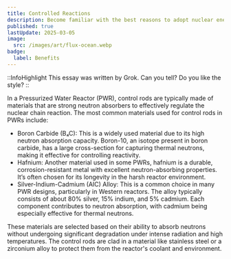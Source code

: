 ```yaml
---
title: Controlled Reactions
description: Become familiar with the best reasons to adopt nuclear energy.
published: true
lastUpdate: 2025-03-05
image:
  src: /images/art/flux-ocean.webp
badge:
  label: Benefits
---
```


::InfoHighlight
This essay was written by Grok. Can you tell? Do you like the style?
::

In a Pressurized Water Reactor (PWR), control rods are typically made of materials that are strong neutron absorbers to effectively regulate the nuclear chain reaction. The most common materials used for control rods in PWRs include:

- Boron Carbide (B₄C): This is a widely used material due to its high neutron absorption capacity. Boron-10, an isotope present in boron carbide, has a large cross-section for capturing thermal neutrons, making it effective for controlling reactivity.
- Hafnium: Another material used in some PWRs, hafnium is a durable, corrosion-resistant metal with excellent neutron-absorbing properties. It’s often chosen for its longevity in the harsh reactor environment.
- Silver-Indium-Cadmium (AIC) Alloy: This is a common choice in many PWR designs, particularly in Western reactors. The alloy typically consists of about 80% silver, 15% indium, and 5% cadmium. Each component contributes to neutron absorption, with cadmium being especially effective for thermal neutrons.

These materials are selected based on their ability to absorb neutrons without undergoing significant degradation under intense radiation and high temperatures. The control rods are clad in a material like stainless steel or a zirconium alloy to protect them from the reactor's coolant and environment.
